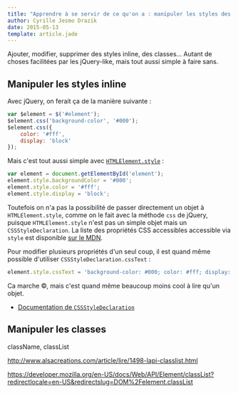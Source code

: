```yaml
---
title: "Apprendre à se servir de ce qu'on a : manipuler les styles des éléments"
author: Cyrille Jesmo Drazik
date: 2015-05-13
template: article.jade
---
```


Ajouter, modifier, supprimer des styles inline, des classes... Autant de choses facilitées par les jQuery-like, mais tout aussi simple à faire sans.

<span class="more"></span>

## Manipuler les styles inline

Avec jQuery, on ferait ça de la manière suivante :

```javascript
var $element = $('#element');
$element.css('background-color', '#000');
$element.css({
    color: '#fff',
    display: 'block'
});
```

Mais c'est tout aussi simple avec [`HTMLElement.style`](https://developer.mozilla.org/en-US/docs/Web/API/HTMLElement/style) :

```javascript
var element = document.getElementById('element');
element.style.backgroundColor = '#000';
element.style.color = '#fff';
element.style.display = 'block';
```

Toutefois on n'a pas la possibilité de passer directement un objet à `HTMLElement.style`, comme on le fait avec la méthode `css` de jQuery, puisque `HTMLElement.style` n'est pas un simple objet mais un `CSSStyleDeclaration`. La liste des propriétés CSS accessibles accessible via `style` est disponible [sur le MDN](https://developer.mozilla.org/en-US/docs/Web/CSS/CSS_Properties_Reference).

Pour modifier plusieurs propriétés d'un seul coup, il est quand même possible d'utiliser `CSSStyleDeclaration.cssText` :

```javascript
element.style.cssText = 'background-color: #000; color: #fff; display: block;';
```

Ca marche ©, mais c'est quand même beaucoup moins cool à lire qu'un objet.

* [Documentation de `CSSStyleDeclaration`](https://developer.mozilla.org/en-US/docs/Web/API/CSSStyleDeclaration)

## Manipuler les classes

className, classList

http://www.alsacreations.com/article/lire/1498-lapi-classlist.html

https://developer.mozilla.org/en-US/docs/Web/API/Element/classList?redirectlocale=en-US&redirectslug=DOM%2Felement.classList
